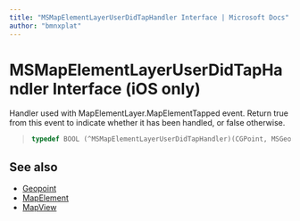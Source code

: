 ```yaml
---
title: "MSMapElementLayerUserDidTapHandler Interface | Microsoft Docs"
author: "bmnxplat"
---
```


# MSMapElementLayerUserDidTapHandler Interface (iOS only)

Handler used with MapElementLayer.MapElementTapped event. Return true from this event to indicate whether it has been handled, or false otherwise.

>```objectivec
> typedef BOOL (^MSMapElementLayerUserDidTapHandler)(CGPoint, MSGeopoint*_Nonnull, NSMutableSet<MSMapElement *> *_Nonnull)
>```

## See also

* [Geopoint](../Geopoint-class.md)
* [MapElement](../MapElement-class.md)
* [MapView](../MapView-class.md)